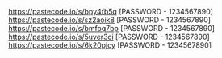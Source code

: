 https://pastecode.io/s/bpy4fb5q
[PASSWORD - 1234567890]
https://pastecode.io/s/sz2aoik8
[PASSWORD - 1234567890]
https://pastecode.io/s/bmfoq7bp
[PASSWORD - 1234567890]
https://pastecode.io/s/5uver3ci
[PASSWORD - 1234567890]
https://pastecode.io/s/6k20pjcy
[PASSWORD - 1234567890]
